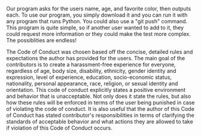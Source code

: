 Our program asks for the users name, age, and favorite color, then outputs each. 
To use our program, you simply download it and you can run it with any program that runs Python. You could also use a "git push" command.
This program is quite simple, so if another user wanted to add to it, they could request more information or they could make the test more complex. The possiblities are endless!



The Code of Conduct was chosen based off the concise, detailed rules and expectations the author has provided for the users. The main goal of the contributors is to create a harassment-free experience for everyone, regardless of age, body size, disability, ethnicity, gender identity and expression, level of experience, education, socio-economic status, nationality, personal appearance, race, religion, or sexual identity and orientation. This code of conduct explicitly states a positive environment and behavior that is unacceptable. Not only does it state the rules, but also how these rules will be enforced in terms of the user being punished in case of violating the code of conduct. It is also useful that the author of this Code of Conduct has stated contributor's responsibilities in terms of clarifying the standards of acceptable behavior and what actions they are allowed to take if violation of this Code of Conduct occurs. 


